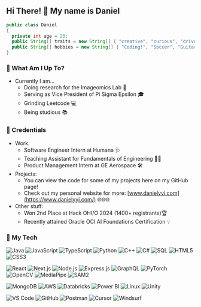 ## Hi There! 👋 My name is Daniel

```java
public class Daniel
{
  private int age = 20;
  public String[] traits = new String[] { "creative", "curious", "driven", "tall" };
  public String[] hobbies = new String[] { "Coding!", "Soccer", "Guitar", "Basketball", "Cooking", "Sleeping" };
}
```
### 📍 What Am I Up To?
- Currently I am...
  - Doing research for the Imageomics Lab 🔬 
  - Serving as Vice President of Pi Sigma Epsilon 🎓
  - Grinding Leetcode 💻
  - Being studious 📚

### 💼 Credentials
- Work:
  - Software Engineer Intern at Humana 🩺
  - Teaching Assistant for Fundamentals of Engineering 👨‍🏫
  - Product Management Intern at GE Aerospace 🛠️
- Projects:
  - You can view the code for some of my projects here on my GitHub page!
  - Check out my personal website for more: [www.danielyyi.com](https://www.danielyyi.com/) 🌐🌐🌐
- Other stuff:
  - Won 2nd Place at Hack OHI/O 2024 (1400+ registrants)🏆
  - Recently attained Oracle OCI AI Foundations Certification 💡
   
### 🧰 My Tech
![Java](https://img.shields.io/badge/-Java-E34F26?style=for-the-badge&logo=java&logoColor=white)
![JavaScript](https://img.shields.io/badge/-JavaScript-23555f?style=for-the-badge&logo=javascript&logoColor=white)
![TypeScript](https://img.shields.io/badge/-TypeScript-3178C6?style=for-the-badge&logo=typescript&logoColor=white)
![Python](https://img.shields.io/badge/-Python-285f65?style=for-the-badge&logo=python&logoColor=white)
![C++](https://img.shields.io/badge/-C++-00599C?style=for-the-badge&logo=c%2B%2B&logoColor=white) 
![C#](https://img.shields.io/badge/-C%23-239120?style=for-the-badge&logo=c-sharp&logoColor=white)
![SQL](https://img.shields.io/badge/-SQL-003B57?style=for-the-badge&logo=postgresql&logoColor=white)
![HTML5](https://img.shields.io/badge/-HTML5-E34F26?style=for-the-badge&logo=html5&logoColor=white) 
![CSS3](https://img.shields.io/badge/-CSS3-1572B6?style=for-the-badge&logo=css3&logoColor=white) 

![React](https://img.shields.io/badge/-React-316c5e?style=for-the-badge&logo=react&logoColor=white)
![Next.js](https://img.shields.io/badge/-Next.js-000000?style=for-the-badge&logo=next.js&logoColor=white) 
![Node.js](https://img.shields.io/badge/-Node.js-3c7f5d?style=for-the-badge&logo=node.js&logoColor=white) 
![Express.js](https://img.shields.io/badge/-Express.js-000000?style=for-the-badge&logo=express&logoColor=white) 
![GraphQL](https://img.shields.io/badge/-GraphQL-52985b?style=for-the-badge&logo=graphql&logoColor=white) 
![PyTorch](https://img.shields.io/badge/-PyTorch-EE4C2C?style=for-the-badge&logo=pytorch&logoColor=white) 
![OpenCV](https://img.shields.io/badge/-OpenCV-5C3EE8?style=for-the-badge&logo=opencv&logoColor=white) 
![MediaPipe](https://img.shields.io/badge/-MediaPipe-cdd148?style=for-the-badge&logo=mediapipe&logoColor=black) 
![SAM2](https://img.shields.io/badge/-SAM2-4B9CD3?style=for-the-badge&logo=meta&logoColor=white)

![MongoDB](https://img.shields.io/badge/-MongoDB-4a935c?style=for-the-badge&logo=mongodb&logoColor=white) 
![AWS](https://img.shields.io/badge/-AWS-232F3E?style=for-the-badge&logo=amazon-aws&logoColor=white) 
![Databricks](https://img.shields.io/badge/-Databricks-FF3621?style=for-the-badge&logo=databricks&logoColor=white) 
![Power BI](https://img.shields.io/badge/-Power%20BI-F2C811?style=for-the-badge&logo=power-bi&logoColor=black) 
![Linux](https://img.shields.io/badge/-Linux-FCC624?style=for-the-badge&logo=linux&logoColor=black) 
![Unity](https://img.shields.io/badge/-Unity-555555?style=for-the-badge&logo=unity&logoColor=white) 

![VS Code](https://img.shields.io/badge/-VS%20Code-007ACC?style=for-the-badge&logo=visual-studio-code&logoColor=white)
![GitHub](https://img.shields.io/badge/-GitHub-181717?style=for-the-badge&logo=github&logoColor=white) 
![Postman](https://img.shields.io/badge/-Postman-FF6C37?style=for-the-badge&logo=postman&logoColor=white) 
![Cursor](https://img.shields.io/badge/-Cursor-0A84FF?style=for-the-badge&logo=cursor&logoColor=white) 
![Windsurf](https://img.shields.io/badge/-Windsurf-4B9CD3?style=for-the-badge&logo=wind&logoColor=white)
